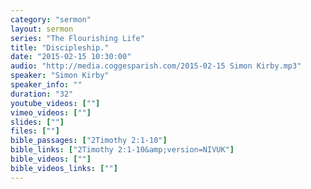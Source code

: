 ```yaml
---
category: "sermon"
layout: sermon
series: "The Flourishing Life"
title: "Discipleship."
date: "2015-02-15 10:30:00"
audio: "http://media.coggesparish.com/2015-02-15 Simon Kirby.mp3"
speaker: "Simon Kirby"
speaker_info: ""
duration: "32"
youtube_videos: [""]
vimeo_videos: [""]
slides: [""]
files: [""]
bible_passages: ["2Timothy 2:1-10"]
bible_links: ["2Timothy 2:1-10&amp;version=NIVUK"]
bible_videos: [""]
bible_videos_links: [""]
---
```

